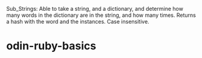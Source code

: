 Sub_Strings:  Able to take a string, and a dictionary, and determine how many words in the dictionary are in the string, and how many times.  Returns a hash with the word and the instances.  Case insensitive.  
# odin-ruby-basics